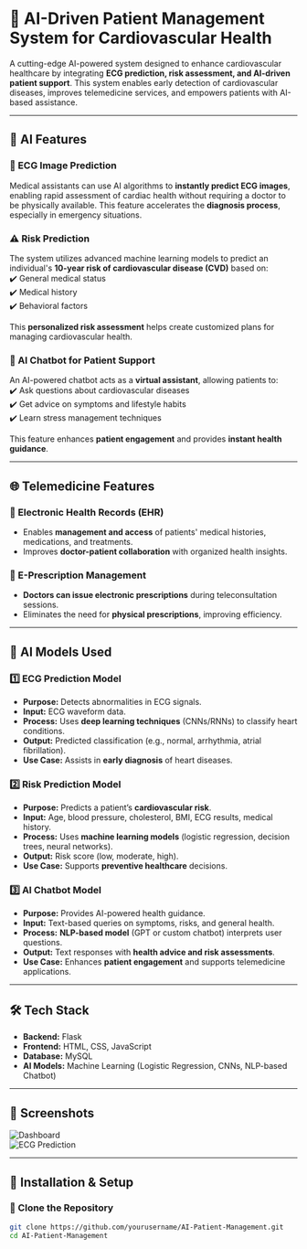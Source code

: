 # 🏥 AI-Driven Patient Management System for Cardiovascular Health

A cutting-edge AI-powered system designed to enhance cardiovascular healthcare by integrating **ECG prediction, risk assessment, and AI-driven patient support**. This system enables early detection of cardiovascular diseases, improves telemedicine services, and empowers patients with AI-based assistance.

---

## 🚀 AI Features

### 🔬 ECG Image Prediction  
Medical assistants can use AI algorithms to **instantly predict ECG images**, enabling rapid assessment of cardiac health without requiring a doctor to be physically available. This feature accelerates the **diagnosis process**, especially in emergency situations.

### ⚠️ Risk Prediction  
The system utilizes advanced machine learning models to predict an individual's **10-year risk of cardiovascular disease (CVD)** based on:  
✔️ General medical status  
✔️ Medical history  
✔️ Behavioral factors  

This **personalized risk assessment** helps create customized plans for managing cardiovascular health.

### 💬 AI Chatbot for Patient Support  
An AI-powered chatbot acts as a **virtual assistant**, allowing patients to:  
✔️ Ask questions about cardiovascular diseases  
✔️ Get advice on symptoms and lifestyle habits  
✔️ Learn stress management techniques  

This feature enhances **patient engagement** and provides **instant health guidance**.

---

## 🌐 Telemedicine Features

### 📄 Electronic Health Records (EHR)  
- Enables **management and access** of patients' medical histories, medications, and treatments.  
- Improves **doctor-patient collaboration** with organized health insights.  

### 💊 E-Prescription Management  
- **Doctors can issue electronic prescriptions** during teleconsultation sessions.  
- Eliminates the need for **physical prescriptions**, improving efficiency.  

---

## 🧠 AI Models Used

### 1️⃣ ECG Prediction Model  
- **Purpose:** Detects abnormalities in ECG signals.  
- **Input:** ECG waveform data.  
- **Process:** Uses **deep learning techniques** (CNNs/RNNs) to classify heart conditions.  
- **Output:** Predicted classification (e.g., normal, arrhythmia, atrial fibrillation).  
- **Use Case:** Assists in **early diagnosis** of heart diseases.

### 2️⃣ Risk Prediction Model  
- **Purpose:** Predicts a patient’s **cardiovascular risk**.  
- **Input:** Age, blood pressure, cholesterol, BMI, ECG results, medical history.  
- **Process:** Uses **machine learning models** (logistic regression, decision trees, neural networks).  
- **Output:** Risk score (low, moderate, high).  
- **Use Case:** Supports **preventive healthcare** decisions.

### 3️⃣ AI Chatbot Model  
- **Purpose:** Provides AI-powered health guidance.  
- **Input:** Text-based queries on symptoms, risks, and general health.  
- **Process:** **NLP-based model** (GPT or custom chatbot) interprets user questions.  
- **Output:** Text responses with **health advice and risk assessments**.  
- **Use Case:** Enhances **patient engagement** and supports telemedicine applications.

---

## 🛠️ Tech Stack
- **Backend:** Flask  
- **Frontend:** HTML, CSS, JavaScript  
- **Database:** MySQL  
- **AI Models:** Machine Learning (Logistic Regression, CNNs, NLP-based Chatbot)  

---

## 📸 Screenshots
![Dashboard](https://via.placeholder.com/800x400)  
![ECG Prediction](https://via.placeholder.com/800x400)  

---

## 🎯 Installation & Setup

### 📌 Clone the Repository
```sh
git clone https://github.com/yourusername/AI-Patient-Management.git
cd AI-Patient-Management

